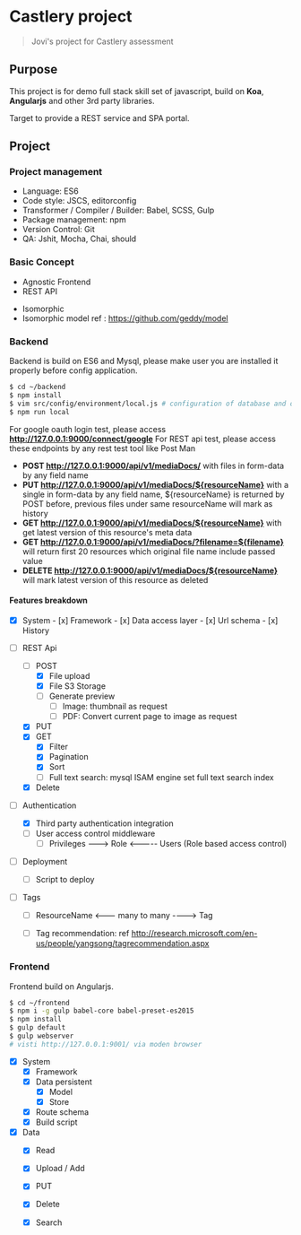 # Castlery project

> Jovi's project for Castlery assessment

## Purpose

This project is for demo full stack skill set of javascript, build on **Koa**, **Angularjs** and other 3rd party libraries. 

Target to provide a REST service and SPA portal.

## Project

### Project management
* Language: ES6
* Code style: JSCS, editorconfig
* Transformer / Compiler / Builder: Babel, SCSS, Gulp
* Package management: npm
* Version Control: Git
* QA: Jshit, Mocha, Chai, should


### Basic Concept
* Agnostic Frontend
* REST API
- Isomorphic
 - Isomorphic model ref : https://github.com/geddy/model


### Backend

Backend is build on ES6 and Mysql, please make user you are installed it properly before config application.

```bash
$ cd ~/backend
$ npm install 
$ vim src/config/environment/local.js # configuration of database and other service like Amazon S3, google oauth
$ npm run local
```

For google oauth login test, please access **http://127.0.0.1:9000/connect/google**
For REST api test, please access these endpoints by any rest test tool like Post Man 
* **POST http://127.0.0.1:9000/api/v1/mediaDocs/** with files in form-data by any field name
* **PUT http://127.0.0.1:9000/api/v1/mediaDocs/${resourceName}** with a single in form-data by any field name, ${resourceName} is returned by POST before, previous files under same resourceName will mark as history
* **GET http://127.0.0.1:9000/api/v1/mediaDocs/${resourceName}** with get latest version of this resource's meta data
* **GET http://127.0.0.1:9000/api/v1/mediaDocs/?filename=${filename}** will return first 20 resources which original file name include passed value
* **DELETE http://127.0.0.1:9000/api/v1/mediaDocs/${resourceName}** will mark latest version of this resource as deleted

#### Features breakdown
  - [x]  System 
    - [x] Framework 
    - [x] Data access layer 
    - [x] Url schema
    - [x] History
  
  - [ ] REST Api
      - [ ] POST
          - [x] File upload 
          - [x] File S3 Storage
          - [ ] Generate preview
              - [ ] Image: thumbnail as request
              - [ ] PDF: Convert current page to image as request
      - [x] PUT 
      - [x] GET 
        - [x] Filter 
        - [x] Pagination 
        - [x] Sort 
        - [ ] Full text search: mysql ISAM engine set full text search index
      - [x] Delete 
 
  - [ ] Authentication
    - [x] Third party authentication integration
    - [ ] User access control middleware
      - [ ] Privileges ---> Role <----- Users (Role based access control) 
    
  - [ ] Deployment
    - [ ] Script to deploy
    
  - [ ] Tags
    - [ ] ResourceName <--- many to many ----> Tag
    - [ ] Tag recommendation: ref http://research.microsoft.com/en-us/people/yangsong/tagrecommendation.aspx


### Frontend

Frontend build on Angularjs. 

```bash
$ cd ~/frontend
$ npm i -g gulp babel-core babel-preset-es2015
$ npm install 
$ gulp default
$ gulp webserver
# visti http://127.0.0.1:9001/ via moden browser 
```
 
 - [x] System
    - [x] Framework
    - [x] Data persistent
      - [x] Model
      - [x] Store
    - [x] Route schema 
    - [x] Build script 

 - [x] Data
   - [x] Read
   - [x] Upload / Add
   - [x] PUT
   - [x] Delete
   - [x] Search
    
 
    
